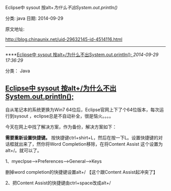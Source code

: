 Eclipse中 sysout 按alt+_为什么不出System.out.println()_

分类: java
日期: 2014-09-29

原文地址: 

http://blog.chinaunix.net/uid-29632145-id-4514116.html

------

****[Eclipse中 sysout 按alt+/为什么不出System.out.println(); ]()*2014-09-29 17:36:29*

分类： Java

## [Eclipse中 sysout 按alt+/为什么不出System.out.println();](http://www.cnblogs.com/syc001/archive/2012/09/04/2671087.html)

自从笔记本的系统更换为Win7 64位后，Eclipse官网上下了个64位版本，每次运行到sysout ，eclipse总是不自动补全，很是恼火。。。。

今天在网上中找了解决方案，作为备份，解决方案如下：

**需要重新设置快捷键。**
按快捷键ctrl+shirt+L，然后在按一下L。设置快捷键的对话框就出来了，然你将Word Completion移除，在将Content Assist 这个设置为alt+/。就可以了。

 

1、myeclpse–>Preferences–>General–>Keys    

删掉word completion的快捷键设置alt+/ 【这个跟Content Assist起冲突了】

2、把Content Assist的快捷键由ctrl+space改成alt+/ 